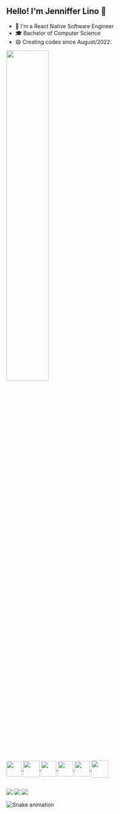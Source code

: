 ## Hello! I'm Jenniffer Lino 👋

- 👾 I'm a React Native Software Engineer
- 🎓 Bachelor of Computer Science
- 😄 Creating codes since August/2022.

<div>
  <a href="https://github.com/eujennifferlino">
  <img width="47%" src="https://github-readme-stats.vercel.app/api?username=eujennifferlino&show_icons=true&theme=great-gatsby&include_all_commits=true&count_private=true"/>
</div>

<div style="display: inline_block"><br>
  <img align="center" height="40" width="40" src="https://cdn.jsdelivr.net/gh/devicons/devicon/icons/react/react-original.svg"/>
  <img align="center" height="43" width="43" src="https://cdn.jsdelivr.net/gh/devicons/devicon/icons/firebase/firebase-plain.svg"/>
  <img align="center" height="40" width="40" src="https://cdn.jsdelivr.net/gh/devicons/devicon/icons/typescript/typescript-original.svg"/>
  <img align="center" height="40" width="40" src="https://cdn.jsdelivr.net/gh/devicons/devicon/icons/redux/redux-original.svg"/>
  <img align="center" height="40" width="40" src="https://cdn.jsdelivr.net/gh/devicons/devicon/icons/kotlin/kotlin-original.svg"/>
  <img align="center" height="45" width="45" src="https://cdn.jsdelivr.net/gh/devicons/devicon/icons/android/android-original.svg"/>
</div>

##

<div> 
  <a href="https://www.instagram.com/coffincode_" target="_blank"><img src="https://img.shields.io/badge/-Instagram-%23E4405F?style=for-the-badge&logo=instagram&logoColor=white" target="_blank"></a>
  <a href ="mailto:eujennifferlino@gmail.com"><img src="https://img.shields.io/badge/-Gmail-%23333?style=for-the-badge&logo=gmail&logoColor=white" target="_blank"></a>
  <a href="https://www.linkedin.com/in/jennifferlinoferreira" target="_blank"><img src="https://img.shields.io/badge/-LinkedIn-%230077B5?style=for-the-badge&logo=linkedin&logoColor=white" target="_blank"></a> 
 
  ![Snake animation](https://github.com/eujennifferlino/eujennifferlino/blob/output/github-contribution-grid-snake.svg)
 
</div>
